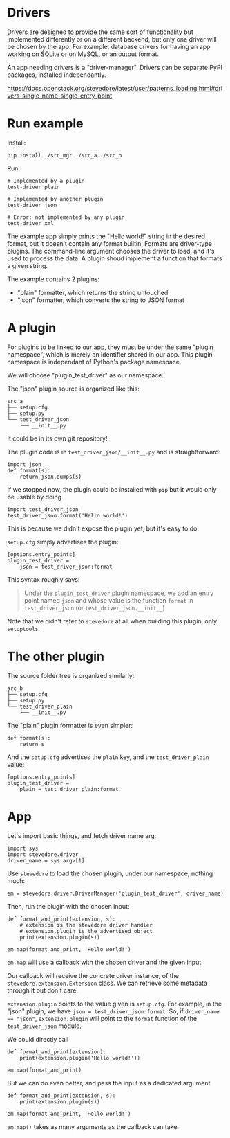 # Drivers

Drivers are designed to provide the same sort of functionality but implemented differently or on a different backend, but only one driver will be chosen by the app.
For example, database drivers for having an app working on SQLite or on MySQL, or an output format.

An app needing drivers is a "driver-manager".
Drivers can be separate PyPI packages, installed independantly.

https://docs.openstack.org/stevedore/latest/user/patterns_loading.html#drivers-single-name-single-entry-point

# Run example

Install:

    pip install ./src_mgr ./src_a ./src_b

Run:

    # Implemented by a plugin
    test-driver plain

    # Implemented by another plugin
    test-driver json

    # Error: not implemented by any plugin
    test-driver xml

The example app simply prints the "Hello world!" string in the desired format, but it doesn't contain any format builtin.
Formats are driver-type plugins. The command-line argument chooses the driver to load, and it's used to process the data.
A plugin shoud implement a function that formats a given string.

The example contains 2 plugins:

* "plain" formatter, which returns the string untouched
* "json" formatter, which converts the string to JSON format

# A plugin

For plugins to be linked to our app, they must be under the same "plugin namespace", which is merely an identifier shared in our app.
This plugin namespace is independant of Python's package namespace.

We will choose "plugin_test_driver" as our namespace.

The "json" plugin source is organized like this:

    src_a
    ├── setup.cfg
    ├── setup.py
    └── test_driver_json
        └── __init__.py

It could be in its own git repository!

The plugin code is in `test_driver_json/__init__.py` and is straightforward:

    import json
    def format(s):
        return json.dumps(s)

If we stopped now, the plugin could be installed with `pip` but it would only be usable by doing

    import test_driver_json
    test_driver_json.format('Hello world!')

This is because we didn't expose the plugin yet, but it's easy to do.

`setup.cfg` simply advertises the plugin:

    [options.entry_points]
    plugin_test_driver =
        json = test_driver_json:format

This syntax roughly says:

> Under the `plugin_test_driver` plugin namespace, we add an entry point named `json`
> and whose value is the function `format` in `test_driver_json` (or `test_driver_json.__init__`)

Note that we didn't refer to `stevedore` at all when building this plugin, only `setuptools`.

# The other plugin

The source folder tree is organized similarly:

    src_b
    ├── setup.cfg
    ├── setup.py
    └── test_driver_plain
        └── __init__.py

The "plain" plugin formatter is even simpler:

    def format(s):
        return s

And the `setup.cfg` advertises the `plain` key, and the `test_driver_plain` value:

    [options.entry_points]
    plugin_test_driver =
        plain = test_driver_plain:format

# App

Let's import basic things, and fetch driver name arg:

    import sys
    import stevedore.driver
    driver_name = sys.argv[1]

Use `stevedore` to load the chosen plugin, under our namespace, nothing much:

    em = stevedore.driver.DriverManager('plugin_test_driver', driver_name)

Then, run the plugin with the chosen input:

    def format_and_print(extension, s):
        # extension is the stevedore driver handler
        # extension.plugin is the advertised object
        print(extension.plugin(s))

    em.map(format_and_print, 'Hello world!')

`em.map` will use a callback with the chosen driver and the given input.

Our callback will receive the concrete driver instance, of the `stevedore.extension.Extension` class.
We can retrieve some metadata through it but don't care.

`extension.plugin` points to the value given is `setup.cfg`.
For example, in the "json" plugin, we have `json = test_driver_json:format`.
So, if `driver_name == "json"`, `extension.plugin` will point to the `format` function of the `test_driver_json` module.

We could directly call

    def format_and_print(extension):
        print(extension.plugin('Hello world!'))

    em.map(format_and_print)

But we can do even better, and pass the input as a dedicated argument

    def format_and_print(extension, s):
        print(extension.plugin(s))
        
    em.map(format_and_print, 'Hello world!')

`em.map()` takes as many arguments as the callback can take.
